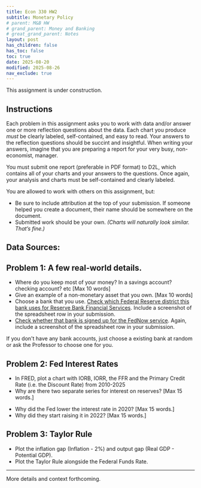 ```yaml
---
title: Econ 330 HW2
subtitle: Monetary Policy
# parent: M&B HW
# grand_parent: Money and Banking
# great_grand_parent: Notes
layout: post
has_children: false
has_toc: false
toc: true
date: 2025-08-20
modified: 2025-08-26
nav_exclude: true
---
```


<!-- This assignment is adapted in-part from material by Terry J. Fitzgerald. -->

This assignment is under construction.


## Instructions

Each problem in this assignment asks you to work with data and/or answer one or more reflection questions about the data.
Each chart you produce *must* be clearly labeled, self-contained, and easy to read. 
Your answers to the reflection questions should be succint and insightful. 
When writing your answers, imagine that you are preparing a report for your very busy, non-economist, manager.

You must submit one report (preferable in PDF format) to D2L, 
which contains all of your charts and your answers to the questions.
Once again, your analysis and charts must be self-contained and clearly labeled. 

You are allowed to work with others on this assignment, but:
- Be sure to include attribution at the top of your submission. If someone helped you create a document, their name should be somewhere on the document.
- Submitted work should be your own. *(Charts will naturally look similar. That’s fine.)*



## Data Sources:

<!-- 

https://www.federalreserve.gov/paymentsystems/master-account-and-services-database-existing-access.htm 



https://www.federalreserve.gov/paymentsystems/fednow_faq.htm
https://www.plancorp.com/blog/fednow
> At its onset, only 35 institutions were participating in the FedNow service. By the start of 2024, that number has grown to 400. Participating institutions include a range of credit unions and banks across 90% of states. 
https://www.frbservices.org/financial-services/fednow/organizations
As of 20250914, 1465 banks are signed up.


https://www.federalreserve.gov/supervisionreg/state-member-banks-supervised-federal-reserve.htm
surpisingly few banks on this list... is "supervision" narrower than I thought?

Summary of economic projections:
https://fred.stlouisfed.org/release?rid=326

-->

## Problem 1: A few real-world details.

- Where do you keep most of your money? In a savings account? checking account? etc [Max 10 words]
- Give an example of a non-monetary asset that you own. [Max 10 words]
- Choose a bank that you use. [Check which Federal Reserve district this bank uses for Reserve Bank Financial Services](https://www.federalreserve.gov/paymentsystems/master-account-and-services-database-existing-access.htm). Include a screenshot of the spreadsheet row in your submission.
- [Check whether that bank is signed up for the FedNow service](https://www.frbservices.org/financial-services/fednow/organizations). Again, include a screenshot of the spreadsheet row in your submission.



If you don't have any bank accounts, just choose a existing bank at random or ask the Professor to choose one for you.

<!-- ## Context for Problem 1 -->


## Problem 2: Fed Interest Rates

- In FRED, plot  a chart with IORB, IORR, the FFR and the Primary Credit Rate (i.e. the Discount Rate) from 2010-2025
- Why are there two separate series for interest on reserves? [Max 15 words.]
<!-- - Why is the primary credit rate set above the federal funds rate? [Max 15 words.] -->
- Why did the Fed lower the interest rate in 2020? [Max 15 words.]
- Why did they start raising it in 2022? [Max 15 words.]


## Problem 3: Taylor Rule

- Plot the inflation gap (Inflation - 2%) and output gap (Real GDP - Potential GDP). 
- Plot the Taylor Rule alongside the Federal Funds Rate.



---

More details and context forthcoming.








